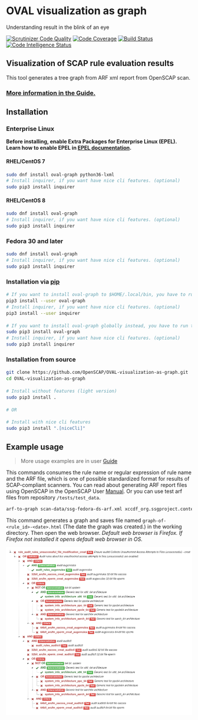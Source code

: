 # OVAL visualization as graph

Understanding result in the blink of an eye

[![Scrutinizer Code Quality](https://scrutinizer-ci.com/g/OpenSCAP/OVAL-visualization-as-graph/badges/quality-score.png?b=master)](https://scrutinizer-ci.com/g/OpenSCAP/OVAL-visualization-as-graph/?branch=master) [![Code Coverage](https://scrutinizer-ci.com/g/OpenSCAP/OVAL-visualization-as-graph/badges/coverage.png?b=master)](https://scrutinizer-ci.com/g/OpenSCAP/OVAL-visualization-as-graph/?branch=master) [![Build Status](https://scrutinizer-ci.com/g/OpenSCAP/OVAL-visualization-as-graph/badges/build.png?b=master)](https://scrutinizer-ci.com/g/OpenSCAP/OVAL-visualization-as-graph/build-status/master) [![Code Intelligence Status](https://scrutinizer-ci.com/g/OpenSCAP/OVAL-visualization-as-graph/badges/code-intelligence.svg?b=master)](https://scrutinizer-ci.com/code-intelligence)

## Visualization of SCAP rule evaluation results

This tool generates a tree graph from ARF xml report from OpenSCAP scan.

### [More information in the Guide.](docs/GUIDE.md)

## Installation

### Enterprise Linux

**Before installing, enable Extra Packages for Enterprise Linux (EPEL). Learn how to enable EPEL in [EPEL documentation](https://fedoraproject.org/wiki/EPEL).**

#### RHEL/CentOS 7

```bash
sudo dnf install oval-graph python36-lxml
# Install inquirer, if you want have nice cli features. (optional)
sudo pip3 install inquirer
```

#### RHEL/CentOS 8

```bash
sudo dnf install oval-graph
# Install inquirer, if you want have nice cli features. (optional)
sudo pip3 install inquirer
```

### Fedora 30 and later

```bash
sudo dnf install oval-graph
# Install inquirer, if you want have nice cli features. (optional)
sudo pip3 install inquirer
```

### Installation via [pip](https://pypi.org/project/oval-graph/)

```bash
# If you want to install oval-graph to $HOME/.local/bin, you have to run the below command:
pip3 install --user oval-graph
# Install inquirer, if you want have nice cli features. (optional)
pip3 install --user inquirer

# If you want to install oval-graph globally instead, you have to run the below commands as admin, e.g. on Linux:
sudo pip3 install oval-graph
# Install inquirer, if you want have nice cli features. (optional)
sudo pip3 install inquirer

```

### Installation from source

```bash
git clone https://github.com/OpenSCAP/OVAL-visualization-as-graph.git
cd OVAL-visualization-as-graph

# Install without features (light version)
sudo pip3 install .

# OR

# Install with nice cli features
sudo pip3 install ".[niceCli]"
```

## Example usage

> More usage examples are in user [Guide](./docs/GUIDE.md)

This commands consumes the rule name or regular expression of rule name and the ARF file, which is one of possible standardized format for results of SCAP-compliant scanners. You can read about generating ARF report files using OpenSCAP in the OpenSCAP User [Manual](https://github.com/OpenSCAP/openscap/blob/maint-1.3/docs/manual/manual.adoc). Or you can use test arf files from repository `/tests/test_data`.  

```bash
arf-to-graph scan-data/ssg-fedora-ds-arf.xml xccdf_org.ssgproject.content_rule_audit_rules_unsuccessful_file_modification_creat
```

This command generates a graph and saves file named  `graph-of-<rule_id>-<date>.html` (The date the graph was created.) in the working directory. Then open the web browser. _Default web browser is Firefox. If Firefox not installed it opens default web browser in OS._

![demo-screenshot](./docs/demo-screenshot.png "demo-screenshot")
